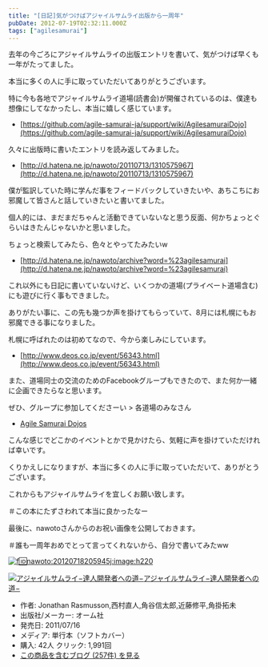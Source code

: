 ```yaml
---
title: "[日記]気がつけばアジャイルサムライ出版から一周年"
pubDate: 2012-07-19T02:32:11.000Z
tags: ["agilesamurai"]
---
```


去年の今ごろにアジャイルサムライの出版エントリを書いて、気がつけば早くも一年がたってました。

本当に多くの人に手に取っていただいてありがとうございます。

特に今も各地でアジャイルサムライ道場(読書会)が開催されているのは、僕達も想像にしてなかったし、本当に嬉しく感じています。

- [https://github.com/agile-samurai-ja/support/wiki/AgilesamuraiDojo](https://github.com/agile-samurai-ja/support/wiki/AgilesamuraiDojo)

久々に出版時に書いたエントリを読み返してみました。

- [http://d.hatena.ne.jp/nawoto/20110713/1310575967](http://d.hatena.ne.jp/nawoto/20110713/1310575967)

僕が監訳していた時に学んだ事をフィードバックしていきたいや、あちこちにお邪魔して皆さんと話していきたいと書いてました。

個人的には、まだまだちゃんと活動できていないなと思う反面、何かちょっとぐらいはきたんじゃないかと思いました。

ちょっと検索してみたら、色々とやってたみたいw

- [http://d.hatena.ne.jp/nawoto/archive?word=%23agilesamurai](http://d.hatena.ne.jp/nawoto/archive?word=%23agilesamurai)

これ以外にも日記に書いていないけど、いくつかの道場(プライベート道場含む)にも遊びに行く事もできました。

ありがたい事に、この先も幾つか声を掛けてもらっていて、8月には札幌にもお邪魔できる事になりました。

札幌に呼ばれたのは初めてなので、今から楽しみにしています。

- [http://www.deos.co.jp/event/56343.html](http://www.deos.co.jp/event/56343.html)

また、道場同士の交流のためのFacebookグループもできたので、また何か一緒に企画できたらなと思います。

ぜひ、グループに参加してくださーい > 各道場のみなさん

- [Agile Samurai Dojos](https://www.facebook.com/groups/253439108023391/)

こんな感じでどこかのイベントとかで見かけたら、気軽に声を掛けていただければ幸いです。

くりかえしになりますが、本当に多くの人に手に取っていただいて、ありがとうございます。

これからもアジャイルサムライを宜しくお願い致します。

＃この本にたずさわれて本当に良かったなー

最後に、nawotoさんからのお祝い画像を公開しておきます。

＃誰も一周年おめでとって言ってくれないから、自分で書いてみたww

[![f:id:nawoto:20120718205945j:image:h220](https://cdn-ak.f.st-hatena.com/images/fotolife/n/nawoto/20120718/20120718205945.jpg)](http://f.hatena.ne.jp/nawoto/20120718205945)

[![アジャイルサムライ−達人開発者への道−](https://images-fe.ssl-images-amazon.com/images/I/51flKufOVUL._SL160_.jpg)](http://www.amazon.co.jp/exec/obidos/ASIN/4274068560/nawoto07-22/)[アジャイルサムライ−達人開発者への道−](http://www.amazon.co.jp/exec/obidos/ASIN/4274068560/nawoto07-22/)

- 作者: Jonathan Rasmusson,西村直人,角谷信太郎,近藤修平,角掛拓未
- 出版社/メーカー: オーム社
- 発売日: 2011/07/16
- メディア: 単行本（ソフトカバー）
- 購入: 42人 クリック: 1,991回
- [この商品を含むブログ (257件) を見る](http://d.hatena.ne.jp/asin/4274068560/nawoto07-22)